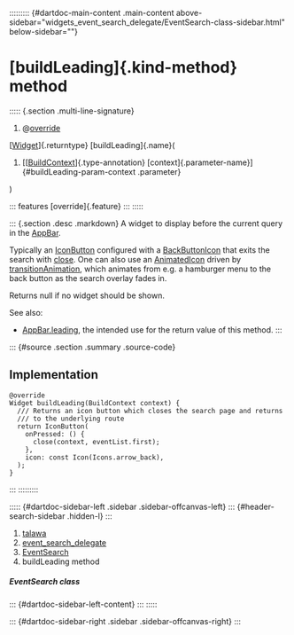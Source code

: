 ::::::::: {#dartdoc-main-content .main-content above-sidebar="widgets_event_search_delegate/EventSearch-class-sidebar.html" below-sidebar=""}
<div>

# [buildLeading]{.kind-method} method

</div>

::::: {.section .multi-line-signature}
<div>

1.  @[override](https://api.flutter.dev/flutter/dart-core/override-constant.html)

</div>

[[Widget](https://api.flutter.dev/flutter/widgets/Widget-class.html)]{.returntype}
[buildLeading]{.name}(

1.  [[[BuildContext](https://api.flutter.dev/flutter/widgets/BuildContext-class.html)]{.type-annotation}
    [context]{.parameter-name}]{#buildLeading-param-context .parameter}

)

::: features
[override]{.feature}
:::
:::::

::: {.section .desc .markdown}
A widget to display before the current query in the
[AppBar](https://api.flutter.dev/flutter/material/AppBar-class.html).

Typically an
[IconButton](https://api.flutter.dev/flutter/material/IconButton-class.html)
configured with a
[BackButtonIcon](https://api.flutter.dev/flutter/material/BackButtonIcon-class.html)
that exits the search with
[close](https://api.flutter.dev/flutter/material/SearchDelegate/close.html).
One can also use an
[AnimatedIcon](https://api.flutter.dev/flutter/material/AnimatedIcon-class.html)
driven by
[transitionAnimation](https://api.flutter.dev/flutter/material/SearchDelegate/transitionAnimation.html),
which animates from e.g. a hamburger menu to the back button as the
search overlay fades in.

Returns null if no widget should be shown.

See also:

-   [AppBar.leading](https://api.flutter.dev/flutter/material/AppBar/leading.html),
    the intended use for the return value of this method.
:::

::: {#source .section .summary .source-code}
## Implementation

``` language-dart
@override
Widget buildLeading(BuildContext context) {
  /// Returns an icon button which closes the search page and returns
  /// to the underlying route
  return IconButton(
    onPressed: () {
      close(context, eventList.first);
    },
    icon: const Icon(Icons.arrow_back),
  );
}
```
:::
:::::::::

::::: {#dartdoc-sidebar-left .sidebar .sidebar-offcanvas-left}
::: {#header-search-sidebar .hidden-l}
:::

1.  [talawa](../../index.html)
2.  [event_search_delegate](../../widgets_event_search_delegate/)
3.  [EventSearch](../../widgets_event_search_delegate/EventSearch-class.html)
4.  buildLeading method

##### EventSearch class

::: {#dartdoc-sidebar-left-content}
:::
:::::

::: {#dartdoc-sidebar-right .sidebar .sidebar-offcanvas-right}
:::
